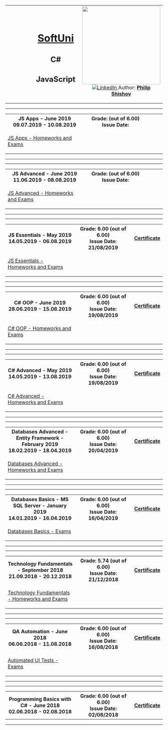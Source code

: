 <!-- Head Start -->
<table border="0" width="100%" cellspacing="1" cellpadding="3" align="center">
<tbody>
<tr>
<td align="center" width="33%"><img style="text-align: ce;" src="http://conf.softuni.bg/wp-content/uploads/2015/01/SoftUni-Logo-Flat_square-blue-300x235.png" alt="" /></td>
<td align="center" width="33%">
<h1><a href="https://softuni.bg/">SoftUni</a></h1>
<h2>C#</h2>
<h2>JavaScript</h2>
</td>
<td align="center" width="33%"><img src="https://i.ibb.co/HpWr928/IMG-Philip-Shishov-Large.jpg" width="250" alt="" /> </br>
  <a href="https://www.linkedin.com/in/philshishov/" target="_blank">
    <img src="https://www.linkedin.com/favicon.ico" alt="LinkedIn" />
  </a>
Author: 
<strong>
<a title="LinkedIn Philip Shishov" href="https://www.linkedin.com/in/philshishov/" target="_blank">
Philip Shishov
</a>
</strong></p>
</td>
</tr>
</tbody>
</table>
<!-- Head End -->

<!-- JS Apps -->
<hr />
<table border="0" width="100%" cellspacing="1" cellpadding="3" align="center">
<tbody>
<tr><th align="center" width="50%">
JS Apps - June 2019<br /> 
09.07.2019 - 10.08.2019
</th>
<th width="40%">Grade:  (out of 6.00)<br /> Issue Date: </th>
<th>
<p><a title="JS Apps" href="" target="_blank"></a></p>
</th></tr>
<!-- Course Body -->
<tr>
<td width="50%">
<p><a title="JSApps" href="https://github.com/PhilShishov/Software-University/tree/master/JS%20Apps" target="_blank">JS Apps - Homeworks and Exams </a></p>
</td>
<td colspan="2" width="50%"></td>
</tr>
</tbody>
</table>
<hr />
<!-- JS Apps -->

<!-- JS Advanced -->
<hr />
<table border="0" width="100%" cellspacing="1" cellpadding="3" align="center">
<tbody>
<tr><th align="center" width="50%">
JS Advanced - June 2019<br /> 
11.06.2019 - 08.08.2019
</th>
<th width="40%">Grade:  (out of 6.00)<br /> Issue Date: </th>
<th>
<p><a title="JS Advanced" href="" target="_blank"></a></p>
</th></tr>
<!-- Course Body -->
<tr>
<td width="50%">
<p><a title="JSAdvanced" href="https://github.com/PhilShishov/Software-University/tree/master/JS%20Advanced" target="_blank">JS Advanced - Homeworks and Exams </a></p>
</td>
<td colspan="2" width="50%"></td>
</tr>
</tbody>
</table>
<hr />
<!-- JS Advanced -->

<!-- JS Essentials -->
<hr />
<table border="0" width="100%" cellspacing="1" cellpadding="3" align="center">
<tbody>
<tr><th align="center" width="50%">
JS Essentials - May 2019<br /> 
14.05.2019 - 06.08.2019
</th>
<th width="40%">Grade: 6.00 (out of 6.00)<br /> Issue Date:  21/08/2019</th>
<th>
<p><a title="JS Essentials" href="https://softuni.bg/certificates/details/70131/1b3d2444" target="_blank">Certificate</a></p>
</th></tr>
<!-- Course Body -->
<tr>
<td width="50%">
<p><a title="JSEssentials" href="https://github.com/PhilShishov/Software-University/tree/master/JS%20Essentials" target="_blank">JS Essentials - Homeworks and Exams </a></p>
</td>
<td colspan="2" width="50%"></td>
</tr>
</tbody>
</table>
<hr />
<!-- JS Essentials -->

<!-- C# OOP -->
<hr />
<table border="0" width="100%" cellspacing="1" cellpadding="3" align="center">
<tbody>
<tr><th align="center" width="50%">
C# OOP - June 2019<br /> 
28.06.2019 - 15.08.2019
</th>
<th width="40%">Grade: 6.00 (out of 6.00)<br /> Issue Date:  19/08/2019</th>
<th>
<p><a title="C# OOP" href="https://softuni.bg/certificates/details/69832/c186b26f" target="_blank">Certificate</a></p>
</th></tr>
<!-- Course Body -->
<tr>
<td width="50%">
<p><a title="C#OOP" href="https://github.com/PhilShishov/Software-University/tree/master/C%23%20OOP" target="_blank">C# OOP - Homeworks and Exams </a></p>
</td>
<td colspan="2" width="50%"></td>
</tr>
</tbody>
</table>
<hr />
<!-- C# OOP -->

<!-- C# Advanced -->
<hr />
<table border="0" width="100%" cellspacing="1" cellpadding="3" align="center">
<tbody>
<tr><th align="center" width="50%">
C# Advanced - May 2019<br /> 
14.05.2019 - 13.08.2019
</th>
<th width="40%">Grade: 6.00 (out of 6.00)<br /> Issue Date:  19/08/2019</th>
<th>
<p><a title="C# Advanced" href="https://softuni.bg/certificates/details/69772/dc0ee5bd" target="_blank">Certificate</a></p>
</th></tr>
<!-- Course Body -->
<tr>
<td width="50%">
<p><a title="C#Advanced" href="https://github.com/PhilShishov/Software-University/tree/master/C%23%20Advanced" target="_blank">C# Advanced - Homeworks and Exams </a></p>
</td>
<td colspan="2" width="50%"></td>
</tr>
</tbody>
</table>
<hr />
<!-- C# Advanced -->

<!-- Databases Advanced -->
<hr />
<table border="0" width="100%" cellspacing="1" cellpadding="3" align="center">
<tbody>
<tr><th align="center" width="50%">
Databases Advanced - Entity Framework - February 2019 <br /> 
18.02.2019 - 18.04.2019
</th>
<th width="40%">Grade: 6.00 (out of 6.00)<br /> Issue Date:  20/04/2019</th>
<th>
<p><a title="Databases Advanced" href="https://softuni.bg/certificates/details/65205/5698d9cd" target="_blank">Certificate</a></p>
</th></tr>
<!-- Course Body -->
<tr>
<td width="50%">
<p><a title="DBAdvanced" href="https://github.com/PhilShishov/Software-University/tree/master/Databases%20Advanced%20-%20Entity%20Framework" target="_blank">Databases Advanced - Homeworks and Exams </a></p>
</td>
<td colspan="2" width="50%"></td>
</tr>
</tbody>
</table>
<hr />
<!-- Databases Advanced -->

<!-- Databases Basics -->
<hr />
<table border="0" width="100%" cellspacing="1" cellpadding="3" align="center">
<tbody>
<tr><th align="center" width="50%">
Databases Basics - MS SQL Server - January 2019 <br /> 
14.01.2019 - 16.04.2019
</th>
<th width="40%">Grade: 6.00 (out of 6.00)<br /> Issue Date:  16/04/2019</th>
<th>
<p><a title="Databases Basics" href="https://softuni.bg/certificates/details/65023/d265a4f9" target="_blank">Certificate</a></p>
</th></tr>
<!-- Course Body -->
<tr>
<td width="50%">
<p><a title="DBBasics" href="https://github.com/PhilShishov/Software-University/tree/master/Databases%20Basics%20-%20MSSQL%20Server" target="_blank">Databases Basics - Exams </a></p>
</td>
<td colspan="2" width="50%"></td>
</tr>
</tbody>
</table>
<hr />
<!-- Databases Basics -->

<!-- Technology Fundamentals -->
<hr />
<table border="0" width="100%" cellspacing="1" cellpadding="3" align="center">
<tbody>
<tr><th align="center" width="50%">
Technology Fundamentals - September 2018 <br /> 
21.09.2018 - 20.12.2018
</th>
<th width="40%">Grade: 5.74 (out of 6.00)<br /> Issue Date: 21/12/2018</th>
<th>
<p><a title="Technology Fundamentals" href="https://softuni.bg/certificates/details/61695/194070ba" target="_blank">Certificate</a></p>
</th></tr>
<!-- Course Body -->
<tr>
<td width="50%">
<p><a title="TechFundamentals" href="https://github.com/PhilShishov/Software-University/tree/master/TechFundamentals" target="_blank">Technology Fundamentals - Homeworks and Exams </a></p>
</td>
<td colspan="2" width="50%"></td>
</tr>
</tbody>
</table>
<hr />
<!-- Technology Fundamentals -->

<!-- QA Automation -->
<hr />
<table border="0" width="100%" cellspacing="1" cellpadding="3" align="center">
<tbody>
<tr><th align="center" width="50%">
QA Automation - June 2018 <br /> 
06.06.2018 - 11.08.2018
</th>
<th width="40%">Grade: 6.00 (out of 6.00)<br /> Issue Date: 16/08/2018</th>
<th>
<p><a title="QA Automation" href="https://softuni.bg/certificates/details/57187/b964283c" target="_blank">Certificate</a></p>
</th></tr>
<!-- Course Body -->
<tr>
<td width="50%">
<p><a title="Automated-UI-Tests" href="https://github.com/PhilShishov/Automated-UI-Tests" target="_blank">Automated UI Tests - Exams</a></p>
</td>
<td colspan="2" width="50%"></td>
</tr>
</tbody>
</table>
<hr />
<!-- QA Automation -->

<!-- Programming Basics with C# -->
<hr />
<table border="0" width="100%" cellspacing="1" cellpadding="3" align="center">
<tbody>
<tr><th align="center" width="50%">
Programming Basics with C# - June 2018<br /> 
02.06.2018 - 02.08.2018
</th>
<th width="40%">Grade: 6.00 (out of 6.00)<br /> Issue Date: 02/08/2018</th>
<th>
<p><a title="QA Automation" href="https://softuni.bg/certificates/details/56640/ddcc51d5" target="_blank">Certificate</a></p>
</th></tr>
</tbody>
</table>
<hr />
<!-- Programming Basics with C# -->
